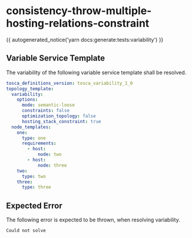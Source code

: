 # consistency-throw-multiple-hosting-relations-constraint

{{ autogenerated_notice('yarn docs:generate:tests:variability') }}


## Variable Service Template

The variability of the following variable service template shall be resolved.

```yaml linenums="1"
tosca_definitions_version: tosca_variability_1_0
topology_template:
  variability:
    options:
      mode: semantic-loose
      constraints: false
      optimization_topology: false
      hosting_stack_constraint: true
  node_templates:
    one:
      type: one
      requirements:
        - host:
            node: two
        - host:
            node: three
    two:
      type: two
    three:
      type: three
```




## Expected Error

The following error is expected to be thrown, when resolving variability.

```text linenums="1"
Could not solve
```
